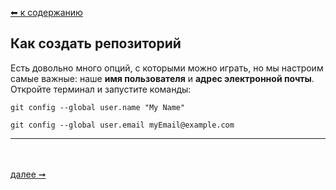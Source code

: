 [⬅  к содержанию](../readme.md)

## Как создать репозиторий

Есть довольно много опций, с которыми можно играть, но мы настроим самые важные: наше **имя пользователя** и **адрес электронной почты**. Откройте терминал и запустите команды:
```bash=
git config --global user.name "My Name"

git config --global user.email myEmail@example.com
```


---

&nbsp;<br>
&nbsp;<br>
[далее  ➞](status.md)